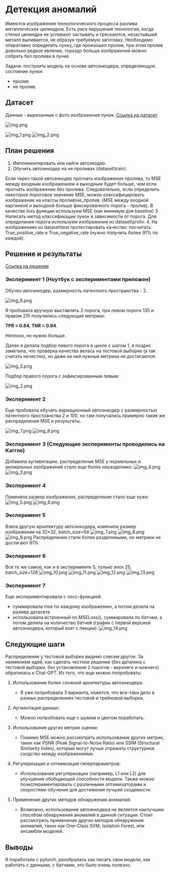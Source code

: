 # Детекция аномалий

Имеются изображения технологического процесса разлива металлических цилиндров. Есть риск нарушения технологии, когда стенки цилиндра не успевают застывать и трескаются, незастывший металл выливается, не образуя требуемую заготовку. Необходимо оперативно определить лунку, где произошел пролив, при этом пролив довольно редкое явление, гораздо больше изображений можно собрать без пролива в лунке.

Задача: построить модель на основе автоэнкодера, определяющую состояние лунки: 
- пролив
- не пролив.

## Датасет
Данные - вырезанные с фото изображения лунок. 
[Ссылка на датасет](https://drive.google.com/file/d/1DHuQ3DBsgab6NtZIZfAKUHS2rW3-vmtb/view)

![img.png](img/img.png)

![img_1.png](img/img_1.png)
![img_2.png](img/img_21.png)



[//]: # (dataset)

[//]: # (├── proliv  # изображения с проливами)

[//]: # (|       ├── 000.jpg)

[//]: # (│       ├── 001.jpg)

[//]: # (│       │   └── ...)

[//]: # (|)

[//]: # (├── test  # тестовая выборка где перемешаны проливы и не_проливы)

[//]: # (│       ├── imgs)

[//]: # (│       │   ├── 000.jpg)

[//]: # (│       │   ├── 001.jpg)

[//]: # (│       │   └── ...)

[//]: # (│       └── test_annotation.txt)

[//]: # (|)

[//]: # (├── train  #  обучающая выборка из не_проливов)

[//]: # (|       ├── 000.jpg)

[//]: # (│       ├── 001.jpg)

[//]: # (│       └── ...)

## План решения

1. Имплементировать или найти автоэкодер.
2. Обучить автоэнкодер на не проливах (dataset\train).

Если через такой автоэнкодер прогнать изображение пролива, то MSE между входным изображением и выходным будет больше, чем если прогнать изображение без пролива. Следовательно, если определить некоторое пороговое значение MSE, можно классифицировать изображение на классы пролив\не_пролив. (MSE между входной картинкой и выходной больше фиксированного порога - пролив).
В качестве loss функции используем MSE (как минимум для baseline)
3. Написать метод классификации лунок в зависимости от порога. Для определения порога используем изображения из dataset\proliv.
4. На изображениях из dataset\test протестировать качество: посчитать True_positive_rate и True_negative_rate (нужно получить более 91% по каждой).

## Решение и результаты

[Ссылка на решение](https://www.kaggle.com/code/anastasiiasemina1/anomaly-detection)

### Эксперимент 1 (Ноутбук с экспериментами приложен)

Обучен автоэнкодер, размерность латентного пространства - 2.

![img_6.png](img/img_6.png)

Я пробовала вручную выставлять 2 порога, при левом пороге 135 и правом 215 получились следующие метрики:

**TPR = 0.84, TNR = 0.84**. 

Неплохо, но нужно больше.

Далее я делала подбор левого порога в цикле с шагом 1, я поздно заметила, что проверка качества велась на тестовой выборке (а так считать нечестно), но даже на ней нужные метрики не достигаются:

![img_3.png](img/img_3.png)

Подбор правого порога с зафиксированным левым:

![img_2.png](img/img_2.png)
### Эксперимент 2

Еще пробовала обучать вариационный автоэнкодер с размерностью латентного пространства 2 и 100, но там получались примерно такие же распределения MSE и результаты.

![img_7.png](img/img_7.png)
![img_8.png](img/img_8.png)


### Эксперимент 3 (Следующие эксперименты проводились на Каггле)

Добавила аугментацию, распределение MSE у нормальных и аномальных изображений стало еще более неразделимо:
![img_4.png](img/img_4.png)
![img_3.png](img/img_20.png)

### Эксперимент 4

Поменяла размер изображения, распределение стало еще хуже:
![img_5.png](img/img_5.png)
![img_6.png](img/img_19.png)

### Эксперимент 5

Взяла другую архитектуру автоэнкодера, изменила размер изображения на 32*32, batch_size=64
![img_7.png](img/img_18.png)
![img_8.png](img/img_17.png)
![img_9.png](img/img_9.png)
Распределения стали более разделимыми, но метрики не достигают 91%

### Эксперимент 6

Все то же самое, как и в эксперименте 5, только эпох 25, batch_size=128
![img_10.png](img/img_10.png)
![img_11.png](img/img_11.png)
![img_12.png](img/img_12.png)
![img_13.png](img/img_13.png)

### Эксперимент 7

Еще экспериментировала с лосс-функцией:
- суммировала mse по каждому изображению, а потом делила на размер датасета
- использовала встроенный nn.MSELoss(), суммировала по батчам, а потом делила на количество батчей (график с первой версией автоэнкодера, который взят с лекции):
![img_14.png](img/img_14.png)

## Следующие шаги

Распределение у тестовой выборки видимо совсем другое. За неимением идей, как сделать честное решение (без даталика с тестовой выборки, без установления 2 порогов - верхнего и нижнего) обратилась к Chat-GPT. Из того, что еще можно попробовать:

1. Использование более сложной архитектуры автоэнкодера:
   - Я уже попробовала 3 варианта, кажется, что все-таки дело в разных распределениях тестовой и трейновой выборок.
   
2. Аугментация данных:
   - Можно попробовать еще с шумом и цветом поработать.

3. Использование других метрик оценки:
   - Помимо MSE можно рассмотреть использование других метрик, таких как PSNR (Peak Signal-to-Noise Ratio) или SSIM (Structural Similarity Index), которые могут лучше отражать структурное сходство между изображениями.

4. Регуляризация и оптимизация гиперпараметров:
   - Использование регуляризации (например, L1 или L2) для улучшения обобщающей способности модели. Также можно поэкспериментировать с различными оптимизаторами и скоростями обучения для достижения лучшей сходимости.

5. Применение других методов обнаружения аномалий:
   - Возможно, использование автоэнкодера не является наилучшим способом обнаружения аномалий в данной ситуации. Стоит рассмотреть применение других методов обнаружения аномалий, таких как One-Class SVM, Isolation Forest, или ансамбли моделей.

## Выводы

Я поработала с pytorch, разобралась как писать свои модели, как работать с данными, с батчами, это было очень полезно.